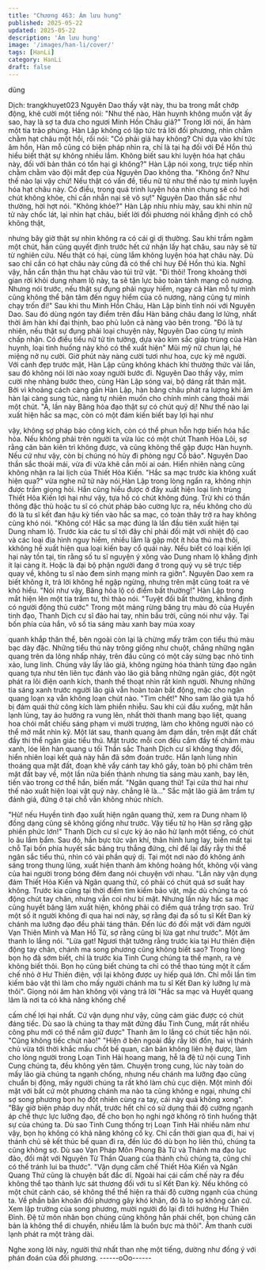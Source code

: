 ```yaml
---
title: "Chương 463: Ám lưu hung"
published: 2025-05-22
updated: 2025-05-22
description: 'Ám lưu hung'
image: '/images/han-li/cover/'
tags: [HanLi]
category: HanLi
draft: false
---
```


dũng

Dịch: trangkhuyet023
Nguyên Dao thấy vật này, thu ba trong mắt chớp động, khẽ cười
một tiếng nói:
"Như thế nào, Hàn huynh không muốn vật ấy sao, hay là sợ ta
đưa cho ngươi Minh Hồn Châu giả?"
Trong lời nói, ẩn hàm một tia trào phúng.
Hàn Lập không có lập tức trả lời đối phương, nhìn chằm chằm hạt
châu một hồi, rồi nói:
"Có phải giả hay không? Chỉ dựa vào khí tức âm hồn, Hàn mỗ
cũng có biện pháp nhìn ra, chỉ là tại hạ đối với Đề Hồn thú hiểu
biết thật sự không nhiều lắm. Không biết sau khi luyện hóa hạt
châu này, đối với bản thân có tổn hại gì không?"
Hàn Lập nói xong, trực tiếp nhìn chằm chằm vào đội mắt đẹp của
Nguyên Dao không tha.
"Không ổn? Như thế nào lại vậy chứ! Nếu thật có vấn đề, tiểu nữ
tử như thế nào tự mình luyện hóa hạt châu này. Có điều, trong
quá trình luyện hóa nhìn chung sẽ có hơi chút không khỏe, chỉ
cần nhẫn nại sẽ vô sự!" Nguyên Dao thần sắc như thường, hời
hợt nói.
"Không khỏe?"
Hàn Lập nhíu nhíu mày, sau khi nhìn nữ tử này chốc lát, lại nhìn
hạt châu, biết lời đối phương nói khẳng định có chỗ không thật,

nhưng bây giờ thật sự nhìn không ra có cái gì dị thường.
Sau khi trầm ngâm một chút, hắn cũng quyết định trước hết cứ
nhận lấy hạt châu, sau này sẽ từ từ nghiên cứu.
Nếu thật có hại, cùng lắm không luyện hóa hạt châu này. Dù sao
chỉ cần có hạt châu này cũng đã có thể chỉ huy Đề Hồn thú kia.
Nghĩ vậy, hắn cẩn thận thu hạt châu vào túi trữ vật.
"Đi thôi! Trong khoảng thời gian rời khỏi dung nham lộ này, ta sẽ
tận lực bảo toàn tánh mạng cô nương. Nhưng nói trước, nếu thật
sự đụng phải nguy hiểm, ngay cả Hàn mỗ tự mình cũng không thể
bận tâm đến nguy hiểm của cô nương, nàng cũng tự mình chạy
trốn đi!" Sau khi thu Minh Hồn Châu, Hàn Lập bình tĩnh nói với
Nguyên Dao.
Sau đó dùng ngón tay điểm trên đầu Hàn băng châu đang lơ
lửng, nhất thời âm hàn khí đại thịnh, bao phủ luôn cả nàng vào
bên trong.
"Đó là tự nhiên, nếu thật sự đụng phải loại chuyện này, Nguyên
Dao cũng tự mình chấp nhận. Có điều tiểu nữ tử tin tưởng, dựa
vào kim sắc giáp trùng của Hàn huynh, loại tình huống này khó có
thể xuất hiện" Mũi mỹ nữ chun lại, hé miệng nở nụ cười.
Giờ phút này nàng cười tươi như hoa, cực kỳ mê người.
Với cảnh đẹp trước mặt, Hàn Lập cũng không khách khí thưởng
thức vài lần, sau đó không nói lời nào xoay người bước đi.
Nguyên Dao thấy vậy, mỉm cười nhẹ nhàng bước theo, cùng Hàn
Lập sóng vai, bộ dáng rất thân mật.
Bởi vì khoảng cách càng gần Hàn Lập, hàn băng châu phát ra
lượng khí âm hàn lại càng sung túc, nàng tự nhiên muốn cho
chính mình càng thoải mái một chút.
"À, lần này Băng hỏa đạo thật sự có chút quỷ dị! Như thế nào lại
xuất hiện hắc sa mạc, còn có một đám kiến biết bay lợi hại như

vậy, không sợ pháp bảo công kích, còn có thể phun hỗn hợp biến
hóa hắc hỏa. Nếu không phải trên người ta vừa lúc có một chút
Thanh Hỏa Lôi, sợ rằng căn bản kiên trì không được, và cũng
không thể gặp được Hàn huynh. Nếu cứ như vậy, còn bị chúng nó
hủy đi phòng ngự Cổ bảo".
Nguyên Dao thần sắc thoải mái, vừa đi vừa khẽ cắn môi ai oán.
Hiển nhiên nàng cũng không nhận ra lai lịch của Thiết Hỏa Kiến.
"Hắc sa mạc trước kia không xuất hiện qua?" vừa nghe nữ tử này
nói,Hàn Lập trong lòng ngẩn ra, không nhịn được trầm giọng hỏi.
Hắn cũng hiểu được ở đây xuất hiện loại linh trùng Thiết Hỏa
Kiến lợi hại như vậy, tựa hồ có chút không đúng.
Trừ khi có thần thông đặc thù hoặc tu sĩ có chút pháp bảo cường
lực ra, nếu không cho dù đó là tu sĩ kết đan hậu kỳ tiến vào hắc
sa mạc, có toàn thây trở ra hay không cũng khó nói.
"Không có! Hắc sa mạc đúng là lần đầu tiên xuất hiện tại Dung
nham lộ. Trước kia các tu sĩ tới đây chỉ phải đối mặt với nhiệt độ
cao và các loại địa hình nguy hiểm, nhiều lắm là gặp một ít hỏa
thú mà thôi, kkhông hề xuất hiện qua loại kiến bay cổ quái này.
Nếu biết có loại kiến lợi hại này tồn tại, tin rằng số tu sĩ nguyện ý
xông vào Dung nham lộ khẳng định ít lại càng ít. Hoặc là đại bộ
phận người đang ở trong quỷ vụ sẽ trực tiếp quay về, không tu sĩ
nào đem sinh mạng mình ra giỡn".
Nguyên Dao xem ra biết không ít, trả lời không hề ngập ngừng,
nhưng trên mặt cũng toát ra vẻ khó hiểu.
"Nói như vậy, Băng hỏa lộ có điểm bất thường!" Hàn Lập trong
mắt hiện lên một tia trầm tư, thì thào nói.
"Tuyệt đối bất thường, khẳng định có người động thủ cước" Trong
một mảng rừng băng trụ màu đỏ của Huyền tinh đạo, Thanh Dịch
cư sĩ đảo hai tay, nhìn bầu trời, cũng nói như vậy.
Tại bốn phía của hắn, vô số tia sáng màu xanh bay múa xoay

quanh khắp thân thể, bên ngoài còn lại là chừng mấy trăm con
tiểu thú màu bạc dày đặc.
Những tiểu thú này trông giống như chuột, chẳng những ngân
quang trên da lông nhấp nháy, trên đầu cũng có một cây sừng
bạc nhỏ tinh xảo, lung linh.
Chúng vây lấy lão giả, không ngừng hóa thành từng đạo ngân
quang tựa như tên liên tục đánh vào lão giả bằng những ngân
giác, đột ngột phát ra lôi điện oanh kích, thanh thế thoạt nhìn rất
kinh người.
Nhưng những tia sáng xanh trước người lão giả vẫn hoàn toàn
bất động, mặc cho ngân quang loạn xạ vẫn không loạn chút nào.
"Tìm chết!" Nho sam lão giả tựa hồ bị đám quái thử công kích làm
phiền nhiễu.
Sau khi cúi đầu xuống, mặt hắn lạnh lùng, tay áo hướng ra vung
lên, nhất thời thanh mang bạo liệt, quang hoa chói mắt chiếu sáng
phạm vi mười trượng, làm cho không người nào có thể mở mắt
nhìn kỹ.
Một lát sau, thanh quang ảm đạm dần, trên mặt đất chất đầy thi
thể ngân giác tiểu thú. Mặt trước mỗi con đều cắm đầy tế châm
màu xanh, lóe lên hàn quang u tối
Thần sắc Thanh Dịch cư sĩ không thay đổi, hiển nhiên loại kết quả
này hắn đã sớm đoán trước.
Hắn lạnh lùng nhìn thoáng qua mặt đất, đoạn khẽ vẩy cánh tay
khô gầy, toàn bộ phi châm trên mặt đất bay về, một lần nữa biến
thành nhưng tia sáng màu xanh, bay lên, tiến vào trong cơ thể
hắn, biến mất.
"Ngân quang thử! Tại cửa thứ hai như thế nào xuất hiện loại vật
quỷ này. chẳng lẽ là…"
Sắc mặt lão giả âm trầm tự đánh giá, đứng ở tại chỗ vẫn không
nhúc nhích.

"Hừ! nếu Huyền tinh đạo xuất hiện ngân quang thử, xem ra Dung
nham lộ đồng dạng cũng sẽ không giống như trước. Vậy tiểu tử
họ Hàn sợ rằng gặp phiền phức lớn!"
Thanh Dịch cư sĩ cực kỳ ảo não hừ lạnh một tiếng, có chút lo âu
lẩm bẩm.
Sau đó, hắn bực tức vận khí, thân hình lung lay, biến mất tại chỗ
Tại bốn phía huyết sắc băng trụ thẳng đứng, chỉ để lại đầy rẫy thi
thể ngân sắc tiểu thú, nhìn có vài phần quỷ dị.
Tại một nơi nào đó không ánh sáng trong thung lũng, xuất hiện
thanh âm không hoảng hốt, không vội vàng của hai người trong
bóng đêm đang nói chuyện với nhau.
"Lần này vận dụng đám Thiết Hỏa Kiến và Ngân quang thử, có
phải có chút quá sơ suất hay không. Trước kia cũng tại thời điểm
tìm kiếm bảo vật, mặc dù chúng ta có động chút tay chân, nhưng
vẫn coi như bí mật. Nhưng lần này hắc sa mạc cũng huyết băng
lâm xuất hiện, không phải có điểm quá trắng trợn sao. Trừ một số
ít người không đi qua hai nơi này, sợ rằng đại đa số tu sĩ Kết Đan
kỳ chánh ma lưỡng đạo đều phải táng thân. Đến lúc đó đối mặt
với đám người Vạn Thiên Minh và Man Hồ Tử, sợ rằng cũng bị
lừa gạt như trước".
Một âm thanh lo lắng nói.
"Lừa gạt! Ngươi thật tưởng rằng trước kia tại Hư thiên điện động
tay chân, chánh ma song phương cũng không biết sao? Trong
lòng bọn họ đã sớm biết, chỉ là trước kia Tinh Cung chúng ta thế
mạnh, ra vẻ không biết thôi. Bọn họ cũng biết chúng ta chỉ có thể
thao túng một ít cấm chế nhỏ ở Hư Thiên điện, với lại không được
uy hiếp quá lớn. Chỉ mỗi lần tìm kiếm bảo vật thì làm cho mấy
người chánh ma tu sĩ Kết Đan kỳ lưỡng lự mà thôi".
Giọng nói âm hàn không vội vàng trả lời
"Hắc sa mạc và Huyết quang lâm là nơi ta có khả năng khống chế

cấm chế lợi hại nhất. Cứ vận dụng như vậy, cũng cảm giác được
có chút đáng tiếc. Dù sao là chúng ta thay mặt đứng đầu Tinh
Cung, mất rất nhiều công phu mới có thể nắm giữ được" Thanh
âm lo lắng có chút tiếc hận nói.
"Cũng không tiếc chút nào!"
"Hiện ở bên ngoài đầy rẫy lời đồn, hai vị thánh chủ vừa tới thời
khắc mấu chốt bế quan, căn bản không liên hệ được, làm cho
lòng người trong Loạn Tinh Hải hoang mang, hễ là đệ tử nội cung
Tinh Cung chúng ta, đều không yên tâm. Chuyện trong cung, lúc
này toàn do mấy lão già chúng ta ngạnh chống, nhưng nếu chánh
ma lưỡng đạo cũng chuẩn bị động, mấy người chúng ta rất khó
làm chủ cục diện. Một mình đối mặt với bất cứ một phương chánh
ma nào ta cũng không e ngại, nhưng chỉ sợ song phương bọn họ
đột nhiên cùng ra tay, cái này quả không xong".
"Bây giờ biện pháp duy nhất, trước hết chỉ có sử dụng thái độ
cường ngạnh áp chế thực lực lưỡng đạo, để cho bọn họ nghi ngờ
không rõ tình huống thật sự của chúng ta. Dù sao Tinh Cung
thống trị Loạn Tinh Hải nhiều năm như vậy, bọn họ không có khả
năng không cố kỵ. Chỉ cần thời gian qua đi, hai vị thánh chủ sẽ
kết thúc bế quan đi ra, đến lúc đó dù bọn họ liên thủ, chúng ta
cũng không sợ. Dù sao Vạn Pháp Môn Phong Bà Tử và Thánh
ma đạo lục đảo, đối mặt với Nguyên Từ Thần Quang của thánh
chủ chúng ta, cũng chỉ có thể tránh lui ba thước".
"Vận dụng cấm chế Thiết Hỏa Kiến và Ngân Quang Thử cũng là
chuyện bất đắc dĩ. Ngoài hai cái cấm chế này ra đều không thể
tạo thành lực sát thương đối với tu sĩ Kết Đan kỳ. Nếu không có
một chút cảnh cáo, sẽ không thể thể hiện ra thái độ cường ngạnh
của chúng ta. Về phần băn khoăn đối phương gây khó khăn, đó là
lo sợ không căn cứ. Xem lập trường của song phương, mười
người đó lại đi tới hướng Hư Thiên Đỉnh. Đệ tử môn nhân bọn
chúng cũng không hẳn phải chết, bọn chúng căn bản là không thể
di chuyển, nhiều lắm là buồn bực mà thôi".
Âm thanh cười lạnh phát ra một tràng dài.

Nghe xong lời này, người thứ nhất than nhẹ một tiếng, dường
như đồng ý với phán đoán của đối phương.
------oOo------
